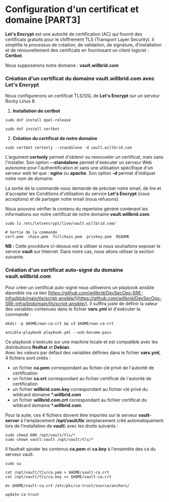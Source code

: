 # Configuration d'un certificat et domaine [PART3]

**Let's Encrypt** est une autorité de certification (AC) qui fournit des certificats gratuits pour le chiffrement TLS (Transport Layer Security). Il simplifie le processus de création, de validation, de signature, d'installation et de renouvellement des certificats en fournissant un client logiciel : **Certbot**.

Nous supposerons notre domaine : **vault.willbrid.com**

### Création d'un certificat du domaine vault.willbrid.com avec Let's Encrypt

Nous configurerons un certificat TLS/SSL de **Let's Encrypt** sur un serveur Rocky Linux 8.

1. **Installation de certbot**

```
sudo dnf install epel-release
```

```
sudo dnf install certbot
```

2. **Création du certificat de notre domaine** 

```
sudo certbot certonly --standalone -d vault.willbrid.com
```

L'argument **certonly** permet d'obtenir ou renouveler un certificat, mais sans l'installer. Son option **--standalone** permet d'exécuter un serveur Web autonome pour l'authentification et sans une utilisation spécifique d'un serveur web tel que : **nginx** ou **apache**. Son option **-d** permet d'indiquer notre nom de domaine.

La sortie de la commande nous demande de préciser notre email, de lire et d'accepter les Conditions d'utilisation du service **Let's Encrypt** (nous acceptons) et de partager notre email (nous refusons).

Nous pouvons vérifier le contenu du repertoire généré contenant les informations sur notre certificat de notre domaine **vault.willbrid.com**:

```
sudo ls /etc/letsencrypt/live/vault.willbrid.com/
```

```
# Sortie de la commande
cert.pem  chain.pem  fullchain.pem  privkey.pem  README
```

**NB :** Cette procédure ci-dessus est à utiliser si nous souhaitons exposer le service **vault** sur Internet. Dans notre cas, nous allons utiliser la section suivante.

### Création d'un certificat auto-signé du domaine vault.willbrid.com

Pour créer un certificat auto-signé nous utiliserons un playbook ansible diponible via ce lien [https://github.com/willbrid/DevSecOps-SRE-infra/blob/main/tls/script-ansible/](https://github.com/willbrid/DevSecOps-SRE-infra/blob/main/tls/script-ansible/). Il suffira juste de définir la valeur des variables contenues dans le fichier **vars.yml** et d'exécuter la commande :

```
mkdir -p $HOME/own-ca-crt && cd $HOME/own-ca-crt
```

```
ansible-playbook playbook.yml --ask-become-pass
```

Ce playbook s'exécute sur une machine locale et est compatible avec les distributions **Redhat** et **Debian**. <br> Avec les valeurs par défaut des variables définies dans le fichier **vars.yml**, 4 fichiers sont créés :
- un fichier **ca.pem** correspondant au fichier clé privé de l'autorité de certification
- un fichier **ca.crt** correspondant au fichier certificat de l'autorité de certification
- un fichier **willbrid.com.key** correspondant au fichier clé privé du wildcard domaine **\*.willbrid.com**
- un fichier **willbrid.com.crt** correspondant au fichier certificat du wildcard domaine **\*.willbrid.com**.

Pour la suite, ces 4 fichiers doivent être importés sur le serveur **vault-server** à l'emplacement **/opt/vault/tls** (emplacement créé automatiquement lors de l'installation de **vault**) avec les droits suivants :

```
sudo chmod 600 /opt/vault/tls/*
sudo chown vault:vault /opt/vault/tls/*
```

Il faudrait ajouter les contenus **ca.pem** et **ca.key** à l'ensemble des ca du serveur vault.

```
sudo su
```

```
cat /opt/vault/tls/ca.pem > $HOME/vault-ca.crt
cat /opt/vault/tls/ca.key >> $HOME/vault-ca.crt
```

```
mv $HOME/vault-ca.crt /etc/pki/ca-trust/source/anchors/
```

```
update-ca-trust
```